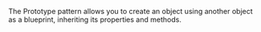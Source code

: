 The Prototype pattern allows you to create an object using another object as a blueprint, inheriting its properties and methods.